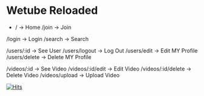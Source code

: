 # Wetube Reloaded

<ul>
  <li>/ -> Home /join -> Join </li>
</ul>

/login -> Login 
/search -> Search

/users/:id -> See User /users/logout -> Log Out /users/edit -> Edit MY Profile /users/delete -> Delete MY Profile

/videos/:id -> See Video /videos/:id/edit -> Edit Video /videos/:id/delete -> Delete Video /videos/upload -> Upload Video

[![Hits](https://hits.seeyoufarm.com/api/count/incr/badge.svg?url=https%3A%2F%2Fgithub.com%2FHA-SEUNG-JEONG%2Fwetube-reloaded&count_bg=%2379C83D&title_bg=%23555555&icon=&icon_color=%23E7E7E7&title=hits&edge_flat=false)](https://hits.seeyoufarm.com)
